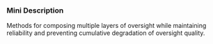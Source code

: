 ### Mini Description

Methods for composing multiple layers of oversight while maintaining reliability and preventing cumulative degradation of oversight quality.
